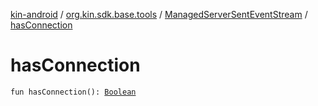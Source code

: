 [kin-android](../../index.md) / [org.kin.sdk.base.tools](../index.md) / [ManagedServerSentEventStream](index.md) / [hasConnection](./has-connection.md)

# hasConnection

`fun hasConnection(): `[`Boolean`](https://kotlinlang.org/api/latest/jvm/stdlib/kotlin/-boolean/index.html)